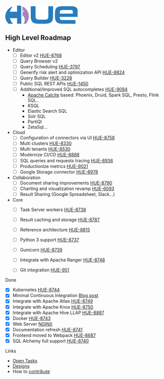 ![alt text](https://raw.githubusercontent.com/cloudera/hue/master/docs/images/hue_logo.png "Hue Logo")

High Level Roadmap
------------------

* Editor
  * [ ] Editor v2 [HUE-8768](https://issues.cloudera.org/browse/HUE-8768)
  * [ ] Query Browser v2
  * [ ] Query Scheduling [HUE-3797](https://issues.cloudera.org/browse/HUE-3797)
  * [ ] Generify risk alert and optimization API [HUE-8824](https://issues.cloudera.org/browse/HUE-8824)
  * [ ] Query Builder [HUE-3228](https://issues.cloudera.org/browse/HUE-3228)
  * [ ] Public SQL REST APIs [HUE-1450](https://issues.cloudera.org/browse/HUE-1450)
  * [ ] Additional/Improved SQL autocompletes [HUE-9084](https://issues.cloudera.org/browse/HUE-9084)
    * [Apache Calcite](https://calcite.apache.org) based: Phoenix, Druid, Spark SQL, Presto, Flink SQL..
    * KSQL
    * Elastic Search SQL
    * Solr SQL
    * PartiQl
    * ZetaSql...
* Cloud
  * [ ] Configuration of connectors via UI [HUE-8758](https://issues.cloudera.org/browse/HUE-8758)
  * [ ] Multi clusters [HUE-8330](https://issues.cloudera.org/browse/HUE-8330)
  * [ ] Multi tenants [HUE-8530](https://issues.cloudera.org/browse/HUE-8530)
  * [ ] Modernize CI/CD [HUE-8888](https://issues.cloudera.org/browse/HUE-8888)
  * [ ] SQL queries and requests tracing [HUE-8936](https://issues.cloudera.org/browse/HUE-8936)
  * [ ] Productionize metrics [HUE-9021](https://issues.cloudera.org/browse/HUE-9021)
  * [ ] Google Storage connector [HUE-8978](https://issues.cloudera.org/browse/HUE-8978)
* Collaboration
  * [ ] Document sharing improvements [HUE-8790](https://issues.cloudera.org/browse/HUE-8790)
  * [ ] Charting and visualization revamp [HUE-6093](https://issues.cloudera.org/browse/HUE-6093)
  * [ ] Result Sharing (Google Spreadsheet, Slack...)
* Core
  * [ ] Task Server workers [HUE-8738](https://issues.cloudera.org/browse/HUE-8738)
  * [ ] Result caching and storage [HUE-8787](https://issues.cloudera.org/browse/HUE-8787)
  * [ ] Reference architecture [HUE-8815](https://issues.cloudera.org/browse/HUE-8815)
  * [ ] Python 3 support [HUE-8737](https://issues.cloudera.org/browse/HUE-8737)
  * [ ] Gunicorn [HUE-8739](https://issues.cloudera.org/browse/HUE-8739)
  * [ ] Integrate with Apache Ranger [HUE-8748](https://issues.cloudera.org/browse/HUE-8748)
  * [ ] Git integration [HUE-951](https://issues.cloudera.org/browse/HUE-951)


Done

* [x] Kubernetes [HUE-8744](https://issues.cloudera.org/browse/HUE-8744)
* [x] Minimal Continuous Integration [Blog post](http://gethue.com/improving-the-developer-productivity-with-some-continuous-integration/)
* [x] Integrate with Apache Atlas [HUE-8749](https://issues.cloudera.org/browse/HUE-8749)
* [x] Integrate with Apache Knox [HUE-8750](https://issues.cloudera.org/browse/HUE-8750)
* [x] Integrate with Apache Hive LLAP [HUE-8887](https://issues.cloudera.org/browse/HUE-8887)
* [x] Docker [HUE-8743](https://issues.cloudera.org/browse/HUE-8743)
* [x] Web Server [NGINX](http://gethue.com/using-nginx-to-speed-up-hue-3-8-0/)
* [x] Documentation refresh [HUE-8741](https://issues.cloudera.org/browse/HUE-8741)
* [x] Frontend moved to Webpack [HUE-8687](https://issues.cloudera.org/browse/HUE-8687)
* [x] SQL Alchemy full support [HUE-8740](https://issues.cloudera.org/browse/HUE-8740)

Links

* [Open Tasks](https://issues.cloudera.org/projects/HUE/issues)
* [Designs](/docs/designs)
* How to [contribute](/CONTRIBUTING.md)
